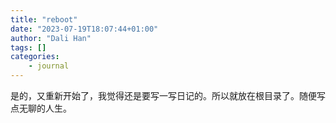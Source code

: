 ```yaml
---
title: "reboot"
date: "2023-07-19T18:07:44+01:00"
author: "Dali Han"
tags: []
categories:
    - journal
---
```


是的，又重新开始了，我觉得还是要写一写日记的。所以就放在根目录了。随便写点无聊的人生。